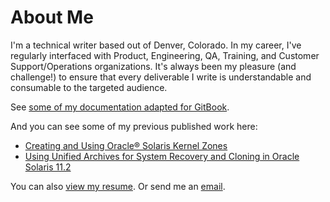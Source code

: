 # About Me
I'm a technical writer based out of Denver, Colorado. In my career, I've regularly interfaced with Product, Engineering, QA, Training, and Customer Support/Operations organizations. It's always been my pleasure (and challenge!) to ensure that every deliverable I write is understandable and consumable to the targeted audience.  

See [some of my documentation adapted for GitBook](https://alissa-b-clark.gitbook.io/portfolio-and-examples/).

And you can see some of my previous published work here:

- [Creating and Using Oracle® Solaris Kernel Zones](https://docs.oracle.com/cd/E36784_01/html/E37629/index.html)
- [Using Unified Archives for System Recovery and Cloning in Oracle Solaris 11.2](https://docs.oracle.com/cd/E36784_01/html/E38524/index.html)

You can also [view my resume](https://www.dropbox.com/s/c47iseta2vnxolb/aclark-resume.pdf?dl=0). Or send me an [email](mailto:alissabaderclark@gmail.com).

